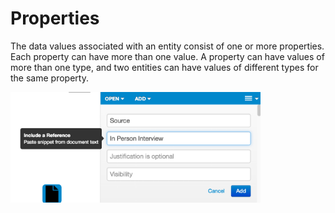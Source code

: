 # Properties

The data values associated with an entity consist of one or more properties. Each property can have more than one value.
A property can have values of more than one type, and two entities can have values of different types for the
same property.

<img src = images/adding-property.png width="400">

<!--
TODO:
  - multi-value properties
  - compound properties
-->
